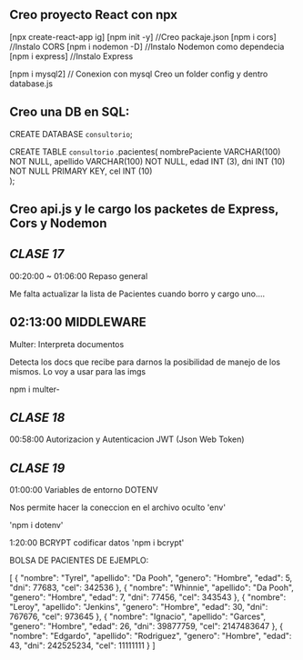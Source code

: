 Creo proyecto React con npx
--------------------------

[npx create-react-app ig]
[npm init -y] //Creo packaje.json
[npm i cors] //Instalo CORS
[npm i nodemon -D] //Instalo Nodemon como dependecia
[npm i express] //Instalo Express

[npm i mysql2] // Conexion con mysql
Creo un folder config y dentro database.js



Creo una DB en SQL:
------------------

CREATE DATABASE `consultorio`;

CREATE TABLE `consultorio` .pacientes(
	nombrePaciente VARCHAR(100) NOT NULL,
    apellido VARCHAR(100) NOT NULL,
    edad INT (3),
    dni INT (10) NOT NULL PRIMARY KEY,
    cel INT (10)  
);



Creo api.js y le cargo los packetes de Express, Cors y Nodemon 
-------------------------------------------------------------

*CLASE 17*
--------

00:20:00 ~ 01:06:00
Repaso general


Me falta actualizar la lista de Pacientes cuando borro y cargo uno....



02:13:00 MIDDLEWARE
------------------

Multer: Interpreta documentos

Detecta los docs que recibe para darnos la posibilidad de manejo de los mismos. Lo voy a usar para las imgs

npm i multer-


*CLASE 18*
--------

00:58:00
Autorizacion y Autenticacion
JWT (Json Web Token)


*CLASE 19*
---------

01:00:00 Variables de entorno
DOTENV

Nos permite hacer la coneccion en el archivo oculto 'env'

'npm i dotenv'

1:20:00 BCRYPT
codificar datos 
'npm i bcrypt'














BOLSA DE PACIENTES DE EJEMPLO:

[
    {
        "nombre": "Tyrel",
        "apellido": "Da Pooh",
        "genero": "Hombre",
        "edad": 5,
        "dni": 77683,
        "cel": 342536
    },
    {
        "nombre": "Whinnie",
        "apellido": "Da Pooh",
        "genero": "Hombre",
        "edad": 7,
        "dni": 77456,
        "cel": 343543
    },
    {
        "nombre": "Leroy",
        "apellido": "Jenkins",
        "genero": "Hombre",
        "edad": 30,
        "dni": 767676,
        "cel": 973645
    },
    {
        "nombre": "Ignacio",
        "apellido": "Garces",
        "genero": "Hombre",
        "edad": 26,
        "dni": 39877759,
        "cel": 2147483647
    },
    {
        "nombre": "Edgardo",
        "apellido": "Rodriguez",
        "genero": "Hombre",
        "edad": 43,
        "dni": 242525234,
        "cel": 11111111
    }
]